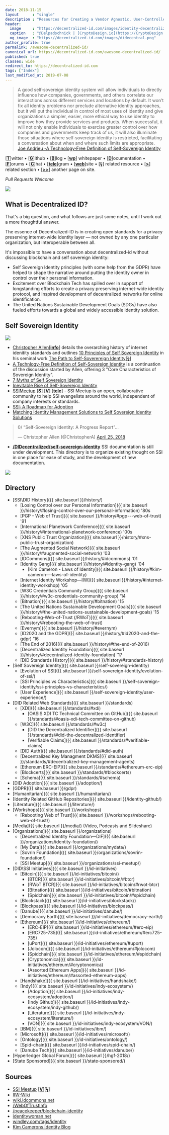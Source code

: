 ```yaml
---
date: 2018-11-15
layout      : "single"
description : "Resources for Creating a Vendor Agnostic, User-Controlled, Identity Layer for the Internet."
header:
  image     : "https://decentralized-id.com/images/identity-decentralized.png"
  caption   : "@Delpadschnick | [CryptoDesign.io](https://CryptoDesign.io)"
  og_image  : "https://decentralized-id.com/images/didecentral.png"
author_profile: true
permalink: /awesome-decentralized-id/
canonical_url: https://decentralized-id.com/awesome-decentralized-id/
published: true
classes: wide
redirect_to: https://decentralized-id.com
tags: ["Index"]
last_modified_at: 2019-07-08
---
```


>A good self‐sovereign identity system will allow individuals to directly influence how companies, governments, and others correlate our interactions across different services and locations by default. It won’t fix all identity problems nor preclude alternative identity approaches, but it will put the individual in control of most uses of identity and give organizations a simpler, easier, more ethical way to use identity to improve how they provide services and products. When successful, it will not only enable individuals to exercise greater control over how companies and governments keep track of us, it will also illuminate those situations where self‐sovereign identity is restricted, facilitating a conversation about when and where such limits are appropriate. [Joe Andrieu -A Technology‐Free Definition of Self‐Sovereign Identity](https://github.com/jandrieu/rebooting-the-web-of-trust-fall2016/blob/master/topics-and-advance-readings/a-technology-free-definition-of-self-sovereign-identity.pdf)


[[**T**](#contents)]witter • [[**G**](#contents)]ithub • [[**B**](#contents)]log • [[**wp**](#contents)] whitepaper • [[**D**](#contents)]ocumentation • [[**F**](#contents)]orums • [[**C**](#contents)]hat • [[**tele**](#contents)]gram • [[**web**](#contents)]site
• [[**ϟ**](#contents)] related resource • [[**>**](#contents)] related section • [[**>>**](#contents)] another page on site.

*Pull Requests Welcome*

![](https://i.imgur.com/9KpJRDr.png)


## What is Decentralized ID?

That's a big question, and what follows are just some notes, until I work out a more thoughtful answer.

The essence of Decentralized-ID is in creating open standards for a privacy preserving internet-wide identity layer — not owned by any one particular organization, but interoperable between all.

It's impossible to have a conversation about decentralized-id without discussing blockchain and self sovereign identity: 
  * Self Sovereign Identity principles (with some help from the GDPR) have helped to shape the narrative around putting the identity owner in control over their personal information.
  * Excitement over Blockchain Tech has spilled over in support of longstanding efforts to create a privacy preserving internet-wide identity protocol, and inspired development of decentralized networks for online identification. 
  * The United Nations Sustainable Development Goals (SDGs) have also fueled efforts towards a global and widely accessible identity solution.



## Self Sovereign Identity

![](https://imgur.com/3zz62kpl.png)


* [Christopher Allen](http://www.lifewithalacrity.com/)[[**info**](https://christophera.info/)] details the overarching history of internet idenitity standards and outlines [10 Principles of Self Sovereign Identity](https://github.com/WebOfTrustInfo/self-sovereign-identity/blob/master/self-sovereign-identity-principles.md) in his seminal work [The Path to Self-Soverereign Identity](http://www.lifewithalacrity.com/2016/04/the-path-to-self-soverereign-identity.html)[[**ϟ**](https://www.coindesk.com/path-self-sovereign-identity/amp/)]
* <a href="https://github.com/jandrieu/rebooting-the-web-of-trust-fall2016/raw/master/topics-and-advance-readings/a-technology-free-definition-of-self-sovereign-identity.pdf"><u>A Technlogy-Free Definition of Self-Sovereign Identity</u></a> is a continuation of the discussion started by Allen, offering 3 "Core Characteristics of Sovereign Identity".
* [7 Myths of Self Sovereign Identity](https://medium.com/evernym/7-myths-of-self-sovereign-identity-67aea7416b1)
* [Inevitable Rise of Self-Sovereign Identity](https://sovrin.org/wp-content/uploads/2018/03/The-Inevitable-Rise-of-Self-Sovereign-Identity.pdf)
* [SSIMeetup](http://ssimeetup.org/) [[**S**](https://www.slideshare.net/SSIMeetup/presentations)] [[**V**](https://www.youtube.com/channel/UCSqSTlKdbbCM1muGOhDa3Og)] [[**tele**](https://t.me/SSIMeetup)]
\- SSI Meetup is an open, collaborative community to help SSI evangelists around the world, independent of company interests or standards. 
* [SSI: A Roadmap for Adoption](https://github.com/WebOfTrustInfo/rebooting-the-web-of-trust-spring2018/blob/master/final-documents/a-roadmap-for-ssi.md)
* [Matching Identity Management Solutions to Self Sovereign Identity Solutions](https://www.slideshare.net/TommyKoens/matching-identity-management-solutions-to-selfsovereign-identity-principles)
<blockquote class="twitter-tweet" data-lang="en"><p lang="en" dir="ltr">0/ “Self-Sovereign Identity: A Progress Report”…</p>&mdash; Christopher Allen (@ChristopherA) <a href="https://twitter.com/ChristopherA/status/989120215702261761?ref_src=twsrc%5Etfw">April 25, 2018</a></blockquote>

* **[/DIDecentralized/self-sovereign-identity](self-sovereign-identity)** SSI documentation is still under development. This directory is to organize existing thought on SSI in one place for ease of study, and the development of new documentation.


<img src="https://decentralized-id.com/images/identity-decentralized.png"/>


## Directory

  * [SSI\DID History]({{ site.baseurl }}/history/) 
    * [Losing Control over our Personal Information]({{ site.baseurl }}/history/#losing-control-over-our-personal-information) '80s
    * [PGP - Web of Trust]({{ site.baseurl }}/history/#pgp---web-of-trust) '91
    * [International Planetwork Conference]({{ site.baseurl }}/history/#international-planetwork-conference) '00s
    * [XNS Public Trust Organization]({{ site.baseurl }}/history/#xns-public-trust-organization)
    * [The Augmented Social Network]({{ site.baseurl }}/history/#augmented-social-network) '03
    * [IDCommons]({{ site.baseurl }}/history/#idcommons) '01
    * [Identity Gang]({{ site.baseurl }}/history/#identity-gang) '04
      * [Kim Cameron - Laws of Identity]({{ site.baseurl }}/history/#kim-cameron---laws-of-identity) 
    * [Internet Identity Workshop—IIW]({{ site.baseurl }}/history/#internet-identity-workshop) '05
    * [W3C Credentials Community Group]({{ site.baseurl }}/history/#w3c-credentials-community-group) '14 
    * [Bitnation]({{ site.baseurl }}/history/#bitnation) '15
    * [The United Nations Sustainable Development Goals]({{ site.baseurl }}/history/#the-united-nations-sustainable-development-goals) '15
    * [Rebooting-Web-of-Trust (/RWoT)]({{ site.baseurl }}/history/#rebooting-the-web-of-trust)
    * [Evernym]({{ site.baseurl }}/history/#evernym)
    * [ID2020 and the GDPR]({{ site.baseurl }}/history/#id2020-and-the-gdpr) '16
    * [The End of 2016]({{ site.baseurl }}/history/#the-end-of-2016)
    * [Decentralized Identity Foundation]({{ site.baseurl }}/history/#decentralized-identity-foundation) '17
    * [DID Standards History]({{ site.baseurl }}/history/#standards-history)
* [Self Sovereign Identity]({{ site.baseurl }}/self-sovereign-identity) 
  * [Evolution of SSI]({{ site.baseurl }}/self-sovereign-identity/evolution-of-ssi/) 
  * [SSI Principles vs Characteristics]({{ site.baseurl }}/self-sovereign-identity/ssi-principles-vs-characteristics/) 
  * [User Experience]({{ site.baseurl }}/self-sovereign-identity/user-experience/) 
* [DID Related Web Standards]({{ site.baseurl }}/standards) 
  * [XDI]({{ site.baseurl }}/standards/#xdi) 
    * [OASIS XDI TC Technical Committee on GitHub]({{ site.baseurl }}/standards/#oasis-xdi-tech-committee-on-github) 
  * [W3C]({{ site.baseurl }}/standards/#w3c) 
    * [DID the Decentralized Identifier]({{ site.baseurl }}/standards/#did-the-decentralized-identifier) 
    * [Verifiable Claims]({{ site.baseurl }}/standards/#verifiable-claims) 
  * [DID Auth]({{ site.baseurl }}/standards/#did-auth) 
  * [Decentralized Key Managment DKMS]({{ site.baseurl }}/standards/#decentralized-key-management-agents) 
  * [Ethereum ERC-EIP]({{ site.baseurl }}/standards/#ethereum-erc-eip)
  * [Blockcerts]({{ site.baseurl }}/standards/#blockcerts) 
  * [Schema]({{ site.baseurl }}/standards/#schema) 
* [DID Adoption]({{ site.baseurl }}/adoption/) 
* [GDPR]({{ site.baseurl }}/gdpr) 
* [Humanitarian]({{ site.baseurl }}/humanitarian/) 
* [Identity Related GitHub Repositories]({{ site.baseurl }}/identity-github/) 
* [Literature]({{ site.baseurl }}/literature/) 
* [Workshops]({{ site.baseurl }}/workshops) 
  * [Rebooting Web of Trust]({{ site.baseurl }}/workshops/rebooting-web-of-trust/) 
* [Media]({{ site.baseurl }}/media/)  (Video, Podcasts and Slideshare) 
* [Organizations]({{ site.baseurl }}/organizations) 
  * [Decentralized Identity Foundation—DIF]({{ site.baseurl }}/organizations/identity-foundation/) 
  * [My Data]({{ site.baseurl }}/organizations/mydata/)
  * [Sovrin Foundation]({{ site.baseurl }}/organizations/sovrin-foundation/) 
  * [SSI Meetup]({{ site.baseurl }}/organizations/ssi-meetup/)
* [DID\SSI Initiatives]({{ site.baseurl }}/id-initiatives) 
  * [Bitcoin]({{ site.baseurl }}/id-initiatives/bitcoin/) 
    * [BTCR]({{ site.baseurl }}/id-initiatives/bitcoin/#btcr)
    * [RWoT BTCR]({{ site.baseurl }}/id-initiatives/bitcoin/#rwot-btcr)
    * [Bitnation]({{ site.baseurl }}/id-initiatives/bitcoin/#bitnation)
    * [Spidchain]({{ site.baseurl }}/id-initiatives/bitcoin/#spidchain) 
  * [Blockstack]({{ site.baseurl }}/id-initiatives/blockstack/)
  * [Blockpass]({{ site.baseurl }}/id-initiatives/blockpass/)
  * [Danube]({{ site.baseurl }}/id-initiatives/danube/)
  * [Democracy Earth]({{ site.baseurl }}/id-initiatives/democracy-earth/)
  * [Ethereum]({{ site.baseurl }}/id-initiatives/ethereum/) 
    * [ERC-EIP]({{ site.baseurl }}/id-initiatives/ethereum/#erc-eip) 
    * [ERC725-735]({{ site.baseurl }}/id-initiatives/ethereum/#erc725-735)
    * [uPort]({{ site.baseurl }}/id-initiatives/ethereum/#uport) 
    * [Jolocom]({{ site.baseurl }}/id-initiatives/ethereum/#jolocom) 
    * [Spidchain]({{ site.baseurl }}/id-initiatives/ethereum/#spidchain) 
    * [Cryptonomica]({{ site.baseurl }}/id-initiatives/ethereum/#cryptonomica) 
    * [Assorted Ethereum Apps]({{ site.baseurl }}/id-initiatives/ethereum/#assorted-ethereum-apps) 
  * [Handshake]({{ site.baseurl }}/id-initiatives/handshake/)
  * [Indy]({{ site.baseurl }}/id-initiatives/indy-ecosystem/) 
    * [Adoption]({{ site.baseurl }}/id-initiatives/indy-ecosystem/adoption/) 
    * [Indy Github]({{ site.baseurl }}/id-initiatives/indy-ecosystem/indy-github/) 
    * [Literature]({{ site.baseurl }}/id-initiatives/indy-ecosystem/literature/) 
    * [VON]({{ site.baseurl }}/id-initiatives/indy-ecosystem/VON/) 
  * [IBM]({{ site.baseurl }}/id-initiatives/ibm/) 
  * [Microsoft]({{ site.baseurl }}/id-initiatives/microsoft/) 
  * [Ontology]({{ site.baseurl }}/id-initiatives/ontology/)
  * [Spid-chain]({{ site.baseurl }}/id-initiatives/spid-chain/)
  * [Danube Tech]({{ site.baseurl }}/id-initiatives/danube/)  
* [Hyperledger Global Forum]({{ site.baseurl }}/hgf-2018/) 
* [State Sponsored]({{ site.baseurl }}/state-sponsored/) 



## Sources
* [SSI Meetup](http://ssimeetup.org/) [[**V**](https://www.youtube.com/channel/UCSqSTlKdbbCM1muGOhDa3Og)][[**ϟ**](https://www.slideshare.net/SSIMeetup/presentations/)] 
* [IIW-Wiki](https://iiw.idcommons.net/Main_Page)
* [wiki.idcommons.net](http://wiki.idcommons.net/Main_Page)
* [/WebOfTrustInfo](https://github.com/WebOfTrustInfo/)
* [/peacekeeper/blockchain-identity](https://github.com/peacekeeper/blockchain-identity)
* [identitywoman.net](https://identitywoman.net/)
* [windley.com/tags/identity](http://www.windley.com/tags/identity.shtml)
* [Kim Camerons Identity Blog](https://identityblog.com)
